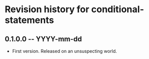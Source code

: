 # Revision history for conditional-statements

## 0.1.0.0 -- YYYY-mm-dd

* First version. Released on an unsuspecting world.
